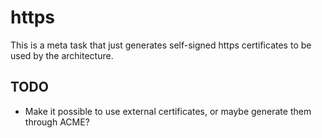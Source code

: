 # https

This is a meta task that just generates self-signed https certificates to be
used by the architecture.

## TODO

* Make it possible to use external certificates, or maybe generate them through
  ACME?